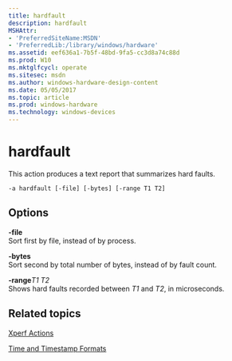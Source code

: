 ```yaml
---
title: hardfault
description: hardfault
MSHAttr:
- 'PreferredSiteName:MSDN'
- 'PreferredLib:/library/windows/hardware'
ms.assetid: eef636a1-7b5f-48bd-9fa5-cc3d8a74c88d
ms.prod: W10
ms.mktglfcycl: operate
ms.sitesec: msdn
ms.author: windows-hardware-design-content
ms.date: 05/05/2017
ms.topic: article
ms.prod: windows-hardware
ms.technology: windows-devices
---
```


# hardfault


This action produces a text report that summarizes hard faults.

``` syntax
-a hardfault [-file] [-bytes] [-range T1 T2]
```

## Options


<a href="" id="-file"></a>**-file**  
Sort first by file, instead of by process.

<a href="" id="-bytes"></a>**-bytes**  
Sort second by total number of bytes, instead of by fault count.

<a href="" id="-ranget1-t2"></a>**-range***T1 T2*  
Shows hard faults recorded between *T1* and *T2*, in microseconds.

## Related topics


[Xperf Actions](xperf-actions.md)

[Time and Timestamp Formats](time-and-timestamp-formats.md)

 

 







